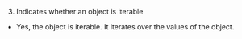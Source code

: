 3. Indicates whether an object is iterable
* Yes, the object is iterable. It iterates over the values of the object.